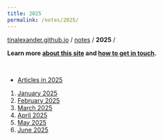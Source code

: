 ```yaml
---
title: 2025
permalink: /notes/2025/
---
```


[tinalexander.github.io](https://tinalexander.github.io/) / [notes](https://tinalexander.github.io/notes/) / **2025** /

**Learn more [about this site](https://tinalexander.github.io/notes/) and [how to get in touch](https://github.com/tinalexander#about-me).** 

<br>

- [Articles in 2025](https://tinalexander.github.io/notes/2025/articles)

1. [January 2025](https://tinalexander.github.io/notes/2025/01)
2. [February 2025](https://tinalexander.github.io/notes/2025/02)
3. [March 2025](https://tinalexander.github.io/notes/2025/03)
4. [April 2025](https://tinalexander.github.io/notes/2025/04)
5. [May 2025](https://tinalexander.github.io/notes/2025/05)
6. [June 2025](https://tinalexander.github.io/notes/2025/06)
